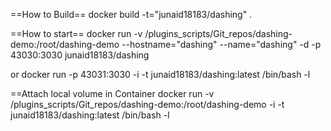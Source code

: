 ==How to Build==
docker build -t="junaid18183/dashing" .

==How to start==
docker run -v /plugins_scripts/Git_repos/dashing-demo:/root/dashing-demo --hostname="dashing"  --name="dashing" -d -p 43030:3030 junaid18183/dashing

or docker run  -p 43031:3030 -i -t  junaid18183/dashing:latest /bin/bash -l

==Attach local volume in Container
docker run -v /plugins_scripts/Git_repos/dashing-demo:/root/dashing-demo -i -t  junaid18183/dashing:latest /bin/bash -l


